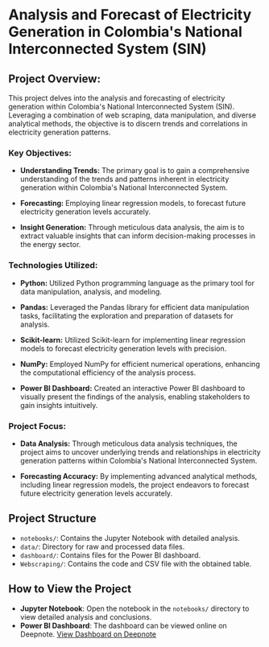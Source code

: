 # Analysis and Forecast of Electricity Generation in Colombia's National Interconnected System (SIN)

## Project Overview:

This project delves into the analysis and forecasting of electricity generation within Colombia's National Interconnected System (SIN). Leveraging a combination of web scraping, data manipulation, and diverse analytical methods, the objective is to discern trends and correlations in electricity generation patterns.

### Key Objectives:

- **Understanding Trends:** The primary goal is to gain a comprehensive understanding of the trends and patterns inherent in electricity generation within Colombia's National Interconnected System.

- **Forecasting:** Employing linear regression models, to forecast future electricity generation levels accurately.

- **Insight Generation:** Through meticulous data analysis, the aim is to extract valuable insights that can inform decision-making processes in the energy sector.

### Technologies Utilized:

- **Python:** Utilized Python programming language as the primary tool for data manipulation, analysis, and modeling.
  
- **Pandas:** Leveraged the Pandas library for efficient data manipulation tasks, facilitating the exploration and preparation of datasets for analysis.

- **Scikit-learn:** Utilized Scikit-learn for implementing linear regression models to forecast electricity generation levels with precision.

- **NumPy:** Employed NumPy for efficient numerical operations, enhancing the computational efficiency of the analysis process.

- **Power BI Dashboard:** Created an interactive Power BI dashboard to visually present the findings of the analysis, enabling stakeholders to gain insights intuitively.

### Project Focus:

- **Data Analysis:** Through meticulous data analysis techniques, the project aims to uncover underlying trends and relationships in electricity generation patterns within Colombia's National Interconnected System.

- **Forecasting Accuracy:** By implementing advanced analytical methods, including linear regression models, the project endeavors to forecast future electricity generation levels accurately.

## Project Structure

- `notebooks/`: Contains the Jupyter Notebook with detailed analysis.
- `data/`: Directory for raw and processed data files.
- `dashboard/`: Contains files for the Power BI dashboard.
- `Webscraping/`: Contains the code and CSV file with the obtained table.

## How to View the Project

- **Jupyter Notebook**: Open the notebook in the `notebooks/` directory to view detailed analysis and conclusions.
- **Power BI Dashboard**: The dashboard can be viewed online on Deepnote. [View Dashboard on Deepnote](https://deepnote.com/your-dashboard-link)

